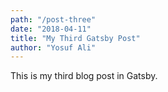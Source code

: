 ```yaml
---
path: "/post-three"
date: "2018-04-11"
title: "My Third Gatsby Post"
author: "Yosuf Ali"
---
```


This is my third blog post in Gatsby.